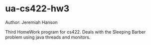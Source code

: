 # ua-cs422-hw3
Author: Jeremiah Hanson

Third HomeWork program for cs422. Deals with the Sleeping Barber problem using java threads and monitors.

